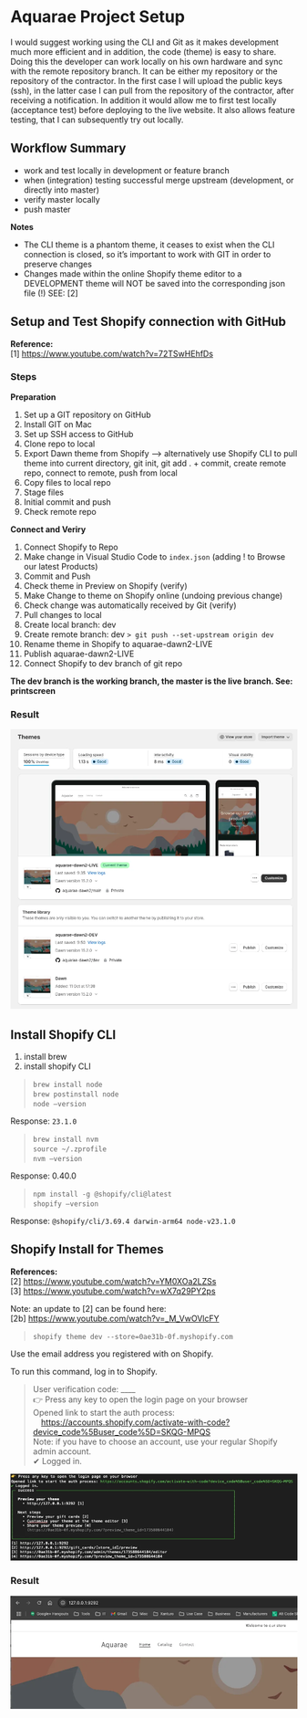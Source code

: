 # Aquarae Project Setup

I would suggest working using the CLI and Git as it makes development much more efficient and in addition, the code (theme) is easy to share. Doing this the developer can work locally on his own hardware and sync with the remote repository branch. It can be either my repository or the repository of the contractor. In the first case I will upload the public keys (ssh), in the latter case I can pull from the repository of the contractor, after receiving a notification. In addition it would allow me to first test locally (acceptance test) before deploying to the live website. It also allows feature testing, that I can subsequently try out locally. 

## Workflow Summary
- work and test locally in development or feature branch
- when (integration) testing successful merge upstream  (development, or directly into master)
- verify master locally
- push master

**Notes**
- The CLI theme is a phantom theme, it ceases to exist when the CLI connection is closed, so it’s important to work with GIT in order to preserve changes
- Changes made within the online Shopify theme editor to a DEVELOPMENT theme will NOT be saved into the  corresponding json file (!) SEE: [2]

## Setup and Test  Shopify connection with GitHub

**Reference:**  
[1] https://www.youtube.com/watch?v=72TSwHEhfDs  

### Steps

**Preparation**  
1. Set up a GIT repository on GitHub
2. Install GIT on Mac
3. Set up SSH access to GitHub
4. Clone repo to local
5. Export Dawn theme from Shopify —> alternatively use Shopify CLI to pull theme into current directory, git init, git add  . + commit, create remote repo, connect to remote, push from local
6. Copy files to local repo
7. Stage files
8. Initial commit and push
9. Check remote repo

**Connect and Veriry**  
1. Connect Shopify to Repo
2. Make change in Visual Studio Code to `index.json` (adding !  to Browse our latest Products)
3. Commit and Push
4. Check theme in Preview on Shopify (verify)
5. Make Change to theme on Shopify online (undoing previous change)
6. Check change was automatically received by Git (verify)
7. Pull changes to local
8. Create local branch: dev
9. Create remote branch: dev `> git push --set-upstream origin dev`
10. Rename theme in Shopify to aquarae-dawn2-LIVE
11. Publish aquarae-dawn2-LIVE
12. Connect Shopify to dev branch of git repo

**The dev branch is the working branch, the master is the live branch. See: printscreen**

### Result

![alt Shopify Git Connection](image1.webp "Shopify Git Connection")


## Install Shopify CLI

1. install brew
2. install shopify CLI

> ``brew install node``  
> ``brew postinstall node``  
> ``node —version``  

Response: ``23.1.0``
   
> ``brew install nvm``   
> ``source ~/.zprofile``  
> ``nvm —version``  

Response: 0.40.0

> ``npm install -g @shopify/cli@latest``  
> ``shopify —version``  

Response: ``@shopify/cli/3.69.4 darwin-arm64 node-v23.1.0``  

## Shopify Install for Themes

**References:**  
[2] https://www.youtube.com/watch?v=YM0XOa2LZSs  
[3] https://www.youtube.com/watch?v=wX7q29PY2ps  

Note: an update to [2] can be found here:  
[2b] https://www.youtube.com/watch?v=_M_VwOVlcFY

> ``shopify theme dev --store=0ae31b-0f.myshopify.com``  

Use the email address you registered with on Shopify.  
      
To run this command, log in to Shopify.  
> User verification code: ____  
> 👉 Press any key to open the login page on your browser  
> Opened link to start the auth process:  
> &emsp;https://accounts.shopify.com/activate-with-code?device_code%5Buser_code%5D=SKQG-MPQS  
> Note: if you have to choose an account, use your regular Shopify admin account.  
> ✔ Logged in.  

![alt Installing CLI Success](image2.webp "CLI Success")

### Result

![alt Serving Webshop Locally](image3.webp "Local Webshop")
